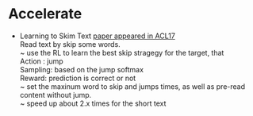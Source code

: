 # Accelerate
- Learning to Skim Text [paper appeared in ACL17](https://arxiv.org/pdf/1704.06877.pdf)  
Read text by skip some words.  
~ use the RL to learn the best skip stragegy for the target, that   
Action : jump  
Sampling: based on the jump softmax  
Reward: prediction is correct or not  
~ set the maxinum word to skip and jumps times, as well as pre-read content without jump.  
~ speed up about 2.x times for the short text